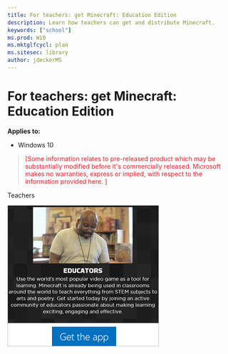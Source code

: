```yaml
---
title: For teachers: get Minecraft: Education Edition
description: Learn how teachers can get and distribute Minecraft.
keywords: ["school"]
ms.prod: W10
ms.mktglfcycl: plan
ms.sitesec: library
author: jdeckerMS
---
```


# For teachers: get Minecraft: Education Edition
**Applies to:**

-   Windows 10 


> <span style="color:#ED1C24;">[Some information relates to pre-released product which may be substantially modified before it's commercially released. Microsoft makes no warranties, express or implied, with respect to the information provided here. ]</span>

Teachers 

![Click Get the app](images/teacher-get-app.png) 